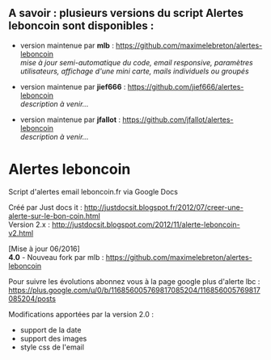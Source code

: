 A savoir : plusieurs versions du script Alertes leboncoin sont disponibles :
---------------------------------

* version maintenue par **mlb**  : https://github.com/maximelebreton/alertes-leboncoin  
  *mise à jour semi-automatique du code, email responsive, paramètres utilisateurs, affichage d'une mini carte, mails individuels ou groupés*  

* version maintenue par **jief666** : https://github.com/jief666/alertes-leboncoin  
  *description à venir...*  

* version maintenue par **jfallot** : https://github.com/jfallot/alertes-leboncoin  
  *description à venir...*  


Alertes leboncoin
====================

Script d'alertes email leboncoin.fr via Google Docs

Créé par Just docs it : http://justdocsit.blogspot.fr/2012/07/creer-une-alerte-sur-le-bon-coin.html  
Version 2.x : http://justdocsit.blogspot.com/2012/11/alerte-leboncoin-v2.html  

[Mise à jour 06/2016]  
**4.0** - Nouveau fork par mlb : https://github.com/maximelebreton/alertes-leboncoin

Pour suivre les évolutions abonnez vous à la page google plus d'alerte lbc : https://plus.google.com/u/0/b/116856005769817085204/116856005769817085204/posts


Modifications apportées par la version 2.0 :
- support de la date 
- support des images
- style css de l'email

